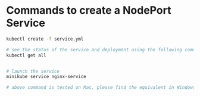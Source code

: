 # Commands to create a NodePort Service

```bash
kubectl create -f service.yml

# see the status of the service and deployment using the following command
kubectl get all
```

```bash

# launch the service 
minikube service nginx-service

# above command is tested on Mac, please find the equivalent in Windows to launch the service in browser.
```